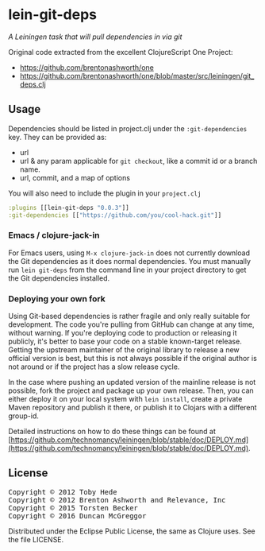 # lein-git-deps

*A Leiningen task that will pull dependencies in via git*

Original code extracted from the excellent ClojureScript One Project:

* https://github.com/brentonashworth/one
* https://github.com/brentonashworth/one/blob/master/src/leiningen/git_deps.clj


## Usage

Dependencies should be listed in project.clj under the ``:git-dependencies`` key. They can be provided as:

 * url
 * url & any param applicable for ``git checkout``, like a commit id or a branch name.
 * url, commit, and a map of options

You will also need to include the plugin in your ``project.clj``

```clojure
:plugins [[lein-git-deps "0.0.3"]]
:git-dependencies [["https://github.com/you/cool-hack.git"]]
```

### Emacs / clojure-jack-in

For Emacs users, using ``M-x clojure-jack-in`` does not currently
download the Git dependencies as it does normal dependencies. You must
manually run ``lein git-deps`` from the command line in your project
directory to get the Git dependencies installed.


### Deploying your own fork

Using Git-based dependencies is rather fragile and only really
suitable for development. The code you're pulling from GitHub can
change at any time, without warning. If you're deploying code to
production or releasing it publicly, it's better to base your code on
a stable known-target release. Getting the upstream maintainer of the
original library to release a new official version is best, but this
is not always possible if the original author is not around or if the
project has a slow release cycle.

In the case where pushing an updated version of the mainline release
is not possible, fork the project and package up your own
release. Then, you can either deploy it on your local system with
``lein install``, create a private Maven repository and publish it
there, or publish it to Clojars with a different group-id.

Detailed instructions on how to do these things can be found at
[https://github.com/technomancy/leiningen/blob/stable/doc/DEPLOY.md](https://github.com/technomancy/leiningen/blob/stable/doc/DEPLOY.md).

## License

<pre>
Copyright &copy; 2012 Toby Hede
Copyright &copy; 2012 Brenton Ashworth and Relevance, Inc
Copyright &copy; 2015 Torsten Becker
Copyright &copy; 2016 Duncan McGreggor
</pre>

Distributed under the Eclipse Public License, the same as Clojure uses. See the file LICENSE.

